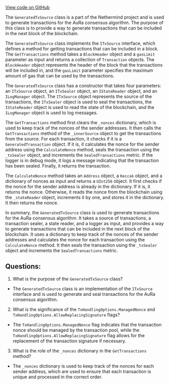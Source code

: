[View code on GitHub](https://github.com/nethermindeth/nethermind/Nethermind.Consensus.AuRa/Transactions/GeneratedTxSourceSealer.cs)

The `GeneratedTxSource` class is a part of the Nethermind project and is used to generate transactions for the AuRa consensus algorithm. The purpose of this class is to provide a way to generate transactions that can be included in the next block of the blockchain. 

The `GeneratedTxSource` class implements the `ITxSource` interface, which defines a method for getting transactions that can be included in a block. The `GetTransactions` method takes a `BlockHeader` object and a `gasLimit` parameter as input and returns a collection of `Transaction` objects. The `BlockHeader` object represents the header of the block that the transactions will be included in, and the `gasLimit` parameter specifies the maximum amount of gas that can be used by the transactions.

The `GeneratedTxSource` class has a constructor that takes four parameters: an `ITxSource` object, an `ITxSealer` object, an `IStateReader` object, and an `ILogManager` object. The `ITxSource` object represents the source of the transactions, the `ITxSealer` object is used to seal the transactions, the `IStateReader` object is used to read the state of the blockchain, and the `ILogManager` object is used to log messages.

The `GetTransactions` method first clears the `_nonces` dictionary, which is used to keep track of the nonces of the sender addresses. It then calls the `GetTransactions` method of the `_innerSource` object to get the transactions from the source. For each transaction, it checks if it is a `GeneratedTransaction` object. If it is, it calculates the nonce for the sender address using the `CalculateNonce` method, seals the transaction using the `_txSealer` object, and increments the `SealedTransactions` metric. If the logger is in debug mode, it logs a message indicating that the transaction has been sealed. Finally, it returns the transaction.

The `CalculateNonce` method takes an `Address` object, a `Keccak` object, and a dictionary of nonces as input and returns a `UInt256` object. It first checks if the nonce for the sender address is already in the dictionary. If it is, it returns the nonce. Otherwise, it reads the nonce from the blockchain using the `_stateReader` object, increments it by one, and stores it in the dictionary. It then returns the nonce.

In summary, the `GeneratedTxSource` class is used to generate transactions for the AuRa consensus algorithm. It takes a source of transactions, a transaction sealer, a state reader, and a logger as input, and provides a way to generate transactions that can be included in the next block of the blockchain. It uses a dictionary to keep track of the nonces of the sender addresses and calculates the nonce for each transaction using the `CalculateNonce` method. It then seals the transaction using the `_txSealer` object and increments the `SealedTransactions` metric.
## Questions: 
 1. What is the purpose of the `GeneratedTxSource` class?
- The `GeneratedTxSource` class is an implementation of the `ITxSource` interface and is used to generate and seal transactions for the AuRa consensus algorithm.

2. What is the significance of the `TxHandlingOptions.ManagedNonce` and `TxHandlingOptions.AllowReplacingSignature` flags?
- The `TxHandlingOptions.ManagedNonce` flag indicates that the transaction nonce should be managed by the transaction pool, while the `TxHandlingOptions.AllowReplacingSignature` flag allows for the replacement of the transaction signature if necessary.

3. What is the role of the `_nonces` dictionary in the `GetTransactions` method?
- The `_nonces` dictionary is used to keep track of the nonces for each sender address, which are used to ensure that each transaction is unique and processed in the correct order.